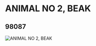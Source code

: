 # ANIMAL NO 2, BEAK
## 98087
![ANIMAL NO 2, BEAK](https://lc-www-live-s.legocdn.com/media/bricks/5/2/4656478.jpg)